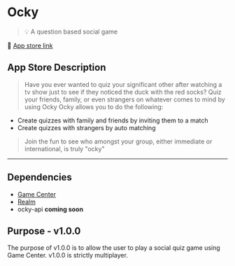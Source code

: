 # Ocky

> 💡 A question based social game

📱 [App store link](https://apps.apple.com/us/app/ocky/id1594025346)

## App Store Description

> Have you ever wanted to quiz your significant other after watching a tv show just to see if they noticed the duck with the red socks? Quiz your friends, family, or even strangers on whatever comes to mind by using Ocky
> Ocky allows you to do the following:

- Create quizzes with family and friends by inviting them to a match
- Create quizzes with strangers by auto matching

> Join the fun to see who amongst your group, either immediate or international, is truly "ocky"

---

## Dependencies

- [Game Center](https://developer.apple.com/game-center/)
- [Realm](https://github.com/realm/realm-cocoa)
- ocky-api **coming soon**

## Purpose - v1.0.0

The purpose of v1.0.0 is to allow the user to play a social quiz game using Game Center. v1.0.0 is strictly multiplayer.
